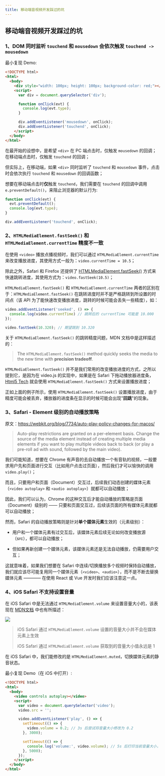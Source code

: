 ```yaml
---
title: 移动端音视频开发踩过的坑
---
```


## 移动端音视频开发踩过的坑

### 1、DOM 同时监听 `touchend` 和 `mousedown` 会依次触发 `touchend -> mousedown`

最小复现 Demo:

```html
<!DOCTYPE html>
<html>
  <body>
    <div style="width: 100px; height: 100px; background-color: red;"></div>
    <script>
      var div = document.querySelector('div');

      function onClick(evt) {
        console.log(evt.type);
      }

      div.addEventListener('mousedown', onClick);
      div.addEventListener('touchend', onClick);
    </script>
  </body>
</html>
```

在最开始的设想中，是希望 `<div>` 在 PC 端点击时，仅触发 `mousedown` 的回调；在移动端点击时，仅触发 `touchend` 的回调；

但实际上，在移动端，如果 `<div>` 同时监听了 `touchend` 和 `mousedown` 事件，点击时会依次执行 `touchend` 和 `mousedown` 的回调函数；

想要在移动端点击时**仅**触发 `touchend`，我们需要在 `touchend` 的回调中调用 `e.preventDefault()`，来阻止浏览器的默认行为:

```js
function onClick(evt) {
  evt.preventDefault();
  console.log(evt.type);
}

div.addEventListener('touchend', onClick);
```


### 2、`HTMLMediaElement.fastSeek()` 和 `HTMLMediaElement.currentTime` 精度不一致

在使用 `<video>` 播放点播视频时，我们可以通过 `HTMLMediaElement.currentTime` 来改变播放进度，其使用方式一般为：`video.currentTime = 10.5`；

除此之外，Safari 和 Firefox 还提供了 [HTMLMediaElement.fastSeek()](https://developer.mozilla.org/en-US/docs/Web/API/HTMLMediaElement/fastSeek) 方式来快速跳转进度，其使用方式为：`video.fastSeek(10.5)`；

`HTMLMediaElement.fastSeek()` 和 `HTMLMediaElement.currentTime` 两者的区别在于：`HTMLMediaElement.fastSeek()` 在跳转进度时并不是严格跳转到所设置的时间点（该 API 为了能快速改变播放进度，跳转的时候可能会丢失一些精度），如：

```js
video.addEventListener('seeked', () => {
  console.log(video.currentTime) // 跳转后的 currentTime 可能是 10.000
});

video.fastSeek(10.320); // 期望跳到 10.320
```

关于 `HTMLMediaElement.fastSeek()` 的跳转精度问题，MDN 文档中是这样描述的：

> The `HTMLMediaElement.fastSeek()` method quickly seeks the media to the new time with **precision tradeoff**.

`HTMLMediaElement.fastSeek()` 并不是我们常用的改变播放进度的方式，之所以提到它，是因为在 video.js 的实现中，如果是在 Safari 下拖动播放器进度条，[Html5 Tech](https://github.com/videojs/video.js/blob/v8.16.1/src/js/tech/html5.js#L561) 就会使用 `HTMLMediaElement.fastSeek()` 方式来设置播放进度；

正如上面的例子所示，使用 `HTMLMediaElement.fastSeek()` 设置播放进度，由于精度可能会被丢弃，播放器的进度条在显示的时候可能会出现"**回跳**"的现象。


### 3、Safari - Element 级别的自动播放策略

原文：<https://webkit.org/blog/7734/auto-play-policy-changes-for-macos/>

> Auto-play restrictions are granted on a per-element basis. Change the source of the media element instead of creating multiple media elements if you want to play multiple videos back to back (or play a pre-roll ad with sound, followed by the main video).

我们可能知道，想要在 Chrome 有声音的去自动播放一个有音轨的视频，一般要求用户先和页面进行交互（比如用户点击过页面），然后我们才可以愉快的调用 `video.play()`；

而且，只要用户和页面（Document）交互过，后续我们动态创建的媒体元素（`<video autoplay>` 和 `<audio autoplay>`）就都可以自动播放；

因此，我们可以认为，Chrome 的这种交互后才能自动播放的策略是页面（Document）级别的 —— 只要和页面交互过，后续该页面的所有媒体元素就都可以自动播放；

然而，Safari 的自动播放策略则是针对**单个媒体元素**生效的（元素级别）：

- 用户和一个媒体元素有过交互后，该媒体元素后续无论如何改变播放源（src），都可以自动播放；

- 但如果再新创建一个媒体元素，该媒体元素还是无法自动播放，仍需要用户交互；

这就意味着，如果我们想要在 Safari 中连续/切换播放多个视频时保持自动播放，我们就应该尽可能复用同一个媒体元素（`<video>`、`<audio>`），而不是不断去替换媒体元素 ———— 在使用 React 或 Vue 开发时我们应该注意这一点。


### 4、iOS Safari 不支持设置音量

在 iOS Safari 中是无法通过 `HTMLMediaElement.volume` 来设置音量大小的，该表现在 [MDN文档](https://developer.mozilla.org/en-US/docs/Web/API/HTMLMediaElement/volume) 中也有所描述：

![](/images/media-volume.png)

> iOS Safari 通过 `HTMLMediaElement.volume` 设置的音量大小并不会在媒体元素上生效
>
> iOS Safari 通过 `HTMLMediaElement.volume` 获取到的音量大小值永远是 1

在 iOS Safari 中，我们能修改的是 `HTMLMediaElement.muted`，切换媒体元素的静音状态。

最小复现 Demo（在 iOS 中打开）:

```html
<!DOCTYPE html>
<html>
  <body>
    <video controls autoplay></video>
    <script>
      var video = document.querySelector('video');
      video.src = '';

      video.addEventListener('play', () => {
        setTimeout(() => {
          video.volume = 0.2; // 3s 后尝试将音量大小修改为 0.2
        }, 3000);

        setTimeout(() => {
          console.log('volume:', video.volume); // 5s 后打印当前音量大小，返回的应该还是 1
        }, 5000);
      });
    </script>
  </body>
</html>
```
